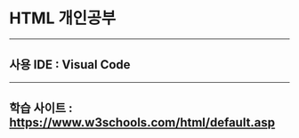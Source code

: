 # HTML 개인공부 
-------------------------------------
## 사용 IDE : Visual Code 
------------------------------------
## 학습 사이트 : https://www.w3schools.com/html/default.asp
